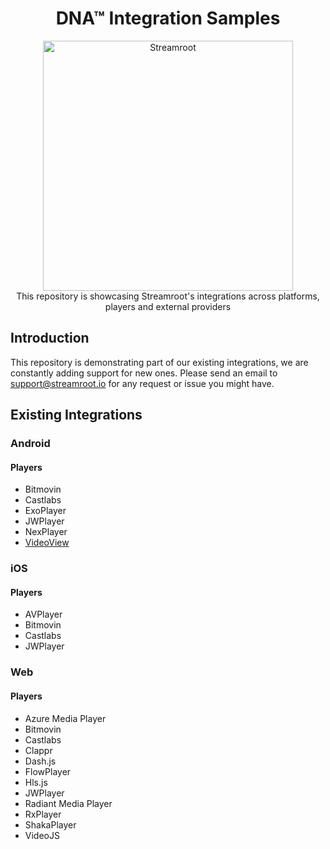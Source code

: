 <h1 align="center">
  DNA™ Integration Samples
</h1>
<p align="center">
  <img alt="Streamroot" src="https://blog.streamroot.io/wp-content/uploads/2018/04/logo_typo_long.png" width="400" />
  <br />
  <span>This repository is showcasing Streamroot's integrations across platforms, players and external providers</span>
</p>


## Introduction

This repository is demonstrating part of our existing integrations, we are constantly adding support for new ones. Please send an email to [support@streamroot.io](mailto:support@streamroot.io) for any request or issue you might have.

## Existing Integrations

### Android

#### Players

- Bitmovin
- Castlabs
- ExoPlayer
- JWPlayer
- NexPlayer
- [VideoView](https://github.com/streamroot/dna-integration-samples/tree/master/android/VideoView)

### iOS

#### Players

- AVPlayer
- Bitmovin
- Castlabs
- JWPlayer

### Web

#### Players

- Azure Media Player
- Bitmovin
- Castlabs
- Clappr
- Dash.js
- FlowPlayer
- Hls.js
- JWPlayer
- Radiant Media Player
- RxPlayer
- ShakaPlayer
- VideoJS
